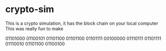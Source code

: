 # crypto-sim
This is a crypto simulation, it has the block chain on your local computer
This was really fun to make


01101000 01100101 01101100 01101100 01101111 00100000 01110111 01101111 01110010 01101100 01100100